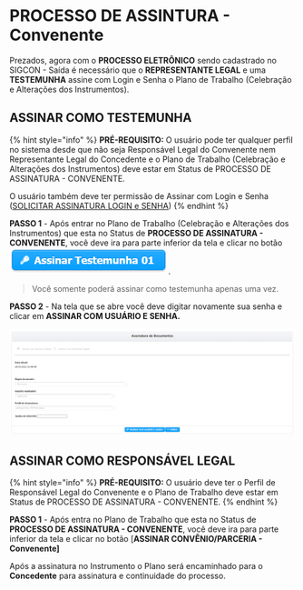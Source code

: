 # PROCESSO DE ASSINTURA - Convenente

Prezados, agora com o **PROCESSO ELETRÔNICO** sendo cadastrado no SIGCON - Saída é necessário que o **REPRESENTANTE LEGAL** e uma **TESTEMUNHA** assine com Login e Senha o Plano de Trabalho \(Celebração e Alterações dos Instrumentos\).

## ASSINAR COMO TESTEMUNHA

{% hint style="info" %}
**PRÉ-REQUISITO:** O usuário pode ter qualquer perfil no sistema desde que não seja Responsável Legal do Convenente nem Representante Legal do Concedente e o Plano de Trabalho  \(Celebração e Alterações dos Instrumentos\) deve estar em Status de PROCESSO DE ASSINATURA - CONVENENTE.

O usuário também deve ter permissão de Assinar com Login e Senha \([SOLICITAR ASSINATURA LOGIN e SENHA](solicitar-assinatura-login-senha.md)\)
{% endhint %}

**PASSO 1** - Após entrar no Plano de Trabalho  \(Celebração e Alterações dos Instrumentos\) que esta no Status de **PROCESSO DE ASSINATURA - CONVENENTE**, você deve ira para parte inferior da tela e clicar no botão ![](../.gitbook/assets/botao_assinar_testemunha_01.png) .

> Você somente poderá assinar como testemunha apenas uma vez.

**PASSO 2** - Na tela que se abre você deve digitar novamente sua senha e clicar em **ASSINAR COM USUÁRIO E SENHA.**

![](../.gitbook/assets/assinando_como_testemunha.png)

## ASSINAR COMO RESPONSÁVEL LEGAL

{% hint style="info" %}
**PRÉ-REQUISITO:** O usuário deve ter o Perfil de Responsável Legal do Convenente e o Plano de Trabalho deve estar em Status de PROCESSO DE ASSINATURA - CONVENENTE.
{% endhint %}

**PASSO 1** - Após entra no Plano de Trabalho que esta no Status de **PROCESSO DE ASSINATURA - CONVENENTE**, você deve ira para parte inferior da tela e clicar no botão \[**ASSINAR CONVÊNIO/PARCERIA - Convenente\]**

Após a assinatura no Instrumento o Plano será encaminhado para o **Concedente** para assinatura e continuidade do processo.

